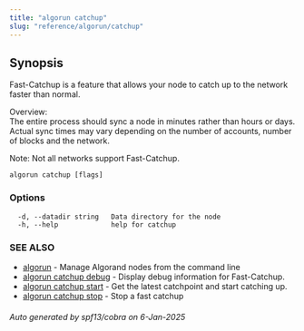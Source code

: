 ```yaml
---
title: "algorun catchup"
slug: "reference/algorun/catchup"
---
```

## Synopsis                                          
                                                                                                 
                                                                                                 
Fast-Catchup is a feature that allows your node to catch up to the network faster than normal.   
                                                                                                 
Overview:                                                                                        
The entire process should sync a node in minutes rather than hours or days.                      
Actual sync times may vary depending on the number of accounts, number of blocks and the network.
                                                                                                 
Note: Not all networks support Fast-Catchup.                                                     

```
algorun catchup [flags]
```

### Options

```
  -d, --datadir string   Data directory for the node
  -h, --help             help for catchup
```

### SEE ALSO

* [algorun](/reference/algorun)	 - Manage Algorand nodes from the command line
* [algorun catchup debug](/reference/algorun/catchup/debug)	 - Display debug information for Fast-Catchup.
* [algorun catchup start](/reference/algorun/catchup/start)	 - Get the latest catchpoint and start catching up.
* [algorun catchup stop](/reference/algorun/catchup/stop)	 - Stop a fast catchup

###### Auto generated by spf13/cobra on 6-Jan-2025
